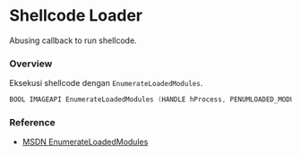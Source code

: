 # Shellcode Loader

Abusing callback to run shellcode.

### Overview

Eksekusi shellcode dengan `EnumerateLoadedModules`.

```c++
BOOL IMAGEAPI EnumerateLoadedModules (HANDLE hProcess, PENUMLOADED_MODULES_CALLBACK EnumLoadedModulesCallback, PVOID UserContext);
```

### Reference 

- [MSDN EnumerateLoadedModules](https://docs.microsoft.com/en-us/windows/win32/api/dbghelp/nf-dbghelp-enumerateloadedmodules)